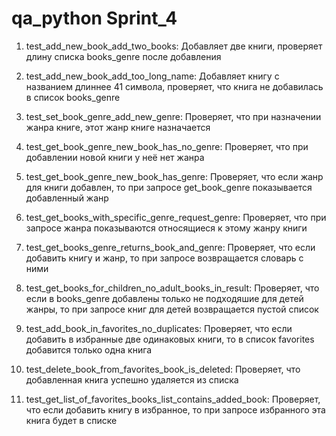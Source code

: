 # qa_python Sprint_4

1. test_add_new_book_add_two_books:
Добавляет две книги, проверяет длину списка books_genre после добавления

2. test_add_new_book_add_too_long_name:
Добавляет книгу с названием длиннее 41 символа, проверяет, что книга не добавилась в список books_genre

3. test_set_book_genre_add_new_genre:
Проверяет, что при назначении жанра книге, этот жанр книге назначается

4. test_get_book_genre_new_book_has_no_genre:
Проверяет, что при добавлении новой книги у неё нет жанра

5. test_get_book_genre_new_book_has_genre:
Проверяет, что если жанр для книги добавлен, то при запросе get_book_genre показывается добавленный жанр

6. test_get_books_with_specific_genre_request_genre:
Проверяет, что при запросе жанра показываются относящиеся к этому жанру книги

7. test_get_books_genre_returns_book_and_genre:
Проверяет, что если добавить книгу и жанр, то при запросе возвращается словарь с ними

8. test_get_books_for_children_no_adult_books_in_result:
Проверяет, что если в books_genre добавлены только не подходяшие для детей жанры, то при запросе книг для детей возвращается пустой список

9. test_add_book_in_favorites_no_duplicates:
Проверяет, что если добавить в избранные две одинаковых книги, то в список favorites добавится только одна книга

10. test_delete_book_from_favorites_book_is_deleted:
Проверяет, что добавленная книга успешно удаляется из списка

11. test_get_list_of_favorites_books_list_contains_added_book:
Проверяет, что если добавить книгу в избранное, то при запросе избранного эта книга будет в списке